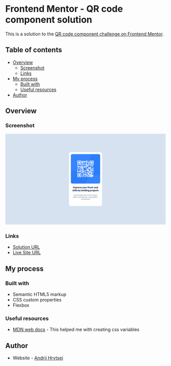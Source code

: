 # Frontend Mentor - QR code component solution

This is a solution to the [QR code component challenge on Frontend Mentor](https://www.frontendmentor.io/challenges/qr-code-component-iux_sIO_H). 

## Table of contents

- [Overview](#overview)
  - [Screenshot](#screenshot)
  - [Links](#links)
- [My process](#my-process)
  - [Built with](#built-with)
  - [Useful resources](#useful-resources)
- [Author](#author)


## Overview

### Screenshot

![](./images/Solution.png)


### Links

- [Solution URL](https://github.com/AndriiHrytsei/qr-code-component-main-/)
- [Live Site URL](https://andriihrytsei.github.io/qr-code-component-main-/)

## My process

### Built with

- Semantic HTML5 markup
- CSS custom properties
- Flexbox


### Useful resources

- [MDN web docs](https://developer.mozilla.org/index.html) - This helped me with creating css variables

## Author

- Website - [Andrii Hrytsei](https://www.your-site.com)

